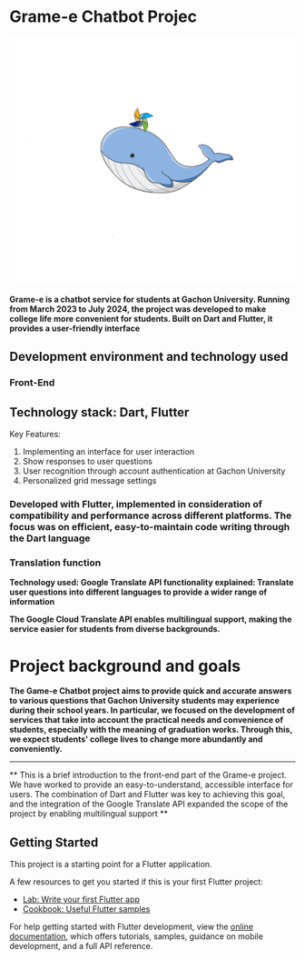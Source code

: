 # Grame-e Chatbot Projec
<p align="center">
  <img src="assets/garam-E.png
">
</p>


**Grame-e is a chatbot service for students at Gachon University. Running from March 2023 to July 2024, the project was developed to make college life more convenient for students. Built on Dart and Flutter, it provides a user-friendly interface**

## **Development environment and technology used**

### **Front-End**

## **Technology stack: Dart, Flutter**
Key Features:
  1. Implementing an interface for user interaction
  2. Show responses to user questions
  3. User recognition through account authentication at Gachon University
  4. Personalized grid message settings

### **Developed with Flutter, implemented in consideration of compatibility and performance across different platforms. The focus was on efficient, easy-to-maintain code writing through the Dart language**

### **Translation function**

**Technology used: Google Translate API functionality explained: Translate user questions into different languages to provide a wider range of information**

**The Google Cloud Translate API enables multilingual support, making the service easier for students from diverse backgrounds.**

# **Project background and goals**

**The Game-e Chatbot project aims to provide quick and accurate answers to various questions that Gachon University students may experience during their school years. In particular, we focused on the development of services that take into account the practical needs and convenience of students, especially with the meaning of graduation works. Through this, we expect students' college lives to change more abundantly and conveniently.**

---

** This is a brief introduction to the front-end part of the Grame-e project. We have worked to provide an easy-to-understand, accessible interface for users. The combination of Dart and Flutter was key to achieving this goal, and the integration of the Google Translate API expanded the scope of the project by enabling multilingual support **
 
## Getting Started

This project is a starting point for a Flutter application.

A few resources to get you started if this is your first Flutter project:

- [Lab: Write your first Flutter app](https://docs.flutter.dev/get-started/codelab)
- [Cookbook: Useful Flutter samples](https://docs.flutter.dev/cookbook)

For help getting started with Flutter development, view the
[online documentation](https://docs.flutter.dev/), which offers tutorials,
samples, guidance on mobile development, and a full API reference.
